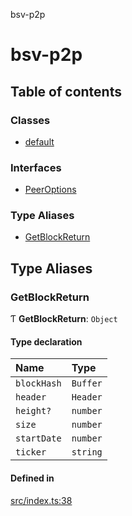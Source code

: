 bsv-p2p

# bsv-p2p

## Table of contents

### Classes

- [default](classes/default.md)

### Interfaces

- [PeerOptions](interfaces/PeerOptions.md)

### Type Aliases

- [GetBlockReturn](README.md#getblockreturn)

## Type Aliases

### GetBlockReturn

Ƭ **GetBlockReturn**: `Object`

#### Type declaration

| Name        | Type     |
| :---------- | :------- |
| `blockHash` | `Buffer` |
| `header`    | `Header` |
| `height?`   | `number` |
| `size`      | `number` |
| `startDate` | `number` |
| `ticker`    | `string` |

#### Defined in

[src/index.ts:38](https://github.com/kevinejohn/bsv-p2p/blob/master/src/index.ts#L38)
